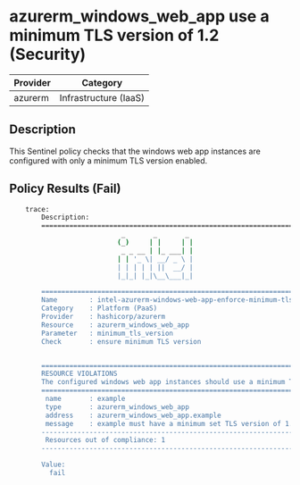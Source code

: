 # azurerm_windows_web_app use a minimum TLS version of 1.2 (Security)

| Provider            | Category                 |
|---------------------|--------------------------|
| azurerm             | Infrastructure (IaaS)    |

## Description

This Sentinel policy checks that the windows web app instances are configured with only a minimum TLS version enabled.

## Policy Results (Fail)

```bash
    trace:
        Description:
        ========================================================================
                            _       _       _
                           (_)     | |     | |
                            _ _ __ | |_ ___| |
                           | | '_ \| __/ _ \ |
                           | | | | | ||  __/ |
                           |_|_| |_|\__\___|_|

        ========================================================================
        Name        : intel-azurerm-windows-web-app-enforce-minimum-tls.sentinel
        Category    : Platform (PaaS)
        Provider    : hashicorp/azurerm
        Resource    : azurerm_windows_web_app
        Parameter   : minimum_tls_version
        Check       : ensure minimum TLS version


        ========================================================================
        RESOURCE VIOLATIONS
        The configured windows web app instances should use a minimum TLS version of 1.2
        ========================================================================
         name       : example
         type       : azurerm_windows_web_app
         address    : azurerm_windows_web_app.example
         message    : example must have a minimum set TLS version of 1.2
        ------------------------------------------------------------------------
         Resources out of compliance: 1
        ------------------------------------------------------------------------

        Value:
          fail
```
